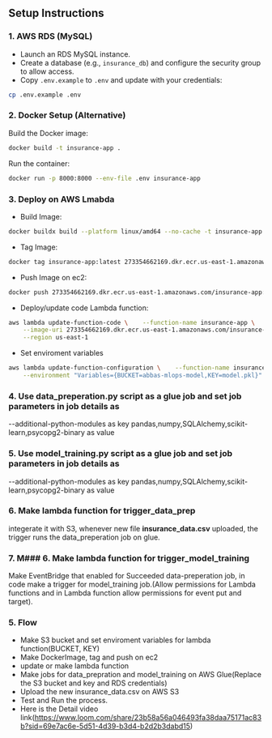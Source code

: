 ## Setup Instructions

### 1. AWS RDS (MySQL)
- Launch an RDS MySQL instance.
- Create a database (e.g., `insurance_db`) and configure the security group to allow access.
- Copy `.env.example` to `.env` and update with your credentials:
```sh
cp .env.example .env
```

### 2. Docker Setup (Alternative)

Build the Docker image:
```sh
docker build -t insurance-app .
```

Run the container:
```sh
docker run -p 8000:8000 --env-file .env insurance-app
```
### 3. Deploy on AWS Lmabda

- Build Image:

```sh
docker buildx build --platform linux/amd64 --no-cache -t insurance-app . -f Dockerfile.aws
```

- Tag Image:

```sh
docker tag insurance-app:latest 273354662169.dkr.ecr.us-east-1.amazonaws.com/insurance-app:latest 
```
- Push Image on ec2:

```sh
docker push 273354662169.dkr.ecr.us-east-1.amazonaws.com/insurance-app:latest
```
- Deploy/update code Lambda function:

```sh
aws lambda update-function-code \    --function-name insurance-app \
    --image-uri 273354662169.dkr.ecr.us-east-1.amazonaws.com/insurance-app:latest \
    --region us-east-1
  ```

- Set enviroment variables

```sh
aws lambda update-function-configuration \    --function-name insurance-app \
    --environment "Variables={BUCKET=abbas-mlops-model,KEY=model.pkl}"
  ```

### 4. Use data_preperation.py script as a glue job and set job parameters in job details as 

--additional-python-modules as key
pandas,numpy,SQLAlchemy,scikit-learn,psycopg2-binary as value

### 5. Use model_training.py script as a glue job and set job parameters in job details as 

--additional-python-modules as key
pandas,numpy,SQLAlchemy,scikit-learn,psycopg2-binary as value

### 6. Make lambda function for trigger_data_prep

integerate it with S3, whenever new file **insurance_data.csv** uploaded, the trigger runs the data_preperation job on glue.

### 7. M### 6. Make lambda function for trigger_model_training

Make EventBridge that enabled for Succeeded data-preperation job, in code make a trigger for model_training job.(Allow permissions for Lambda functions and in Lambda function allow permissions for event put and target).

### 5. Flow

- Make S3 bucket and set enviroment variables for lambda function(BUCKET, KEY)
- Make DockerImage, tag and push on ec2
- update or make lambda function
- Make jobs for data_prepration and model_training on AWS Glue(Replace the S3 bucket and key and RDS credentials)
- Upload the new insurance_data.csv on AWS S3
- Test and Run the process. 
- Here is the Detail video link(https://www.loom.com/share/23b58a56a046493fa38daa75171ac83b?sid=69e7ac6e-5d51-4d39-b3d4-b2d2b3dabd15)